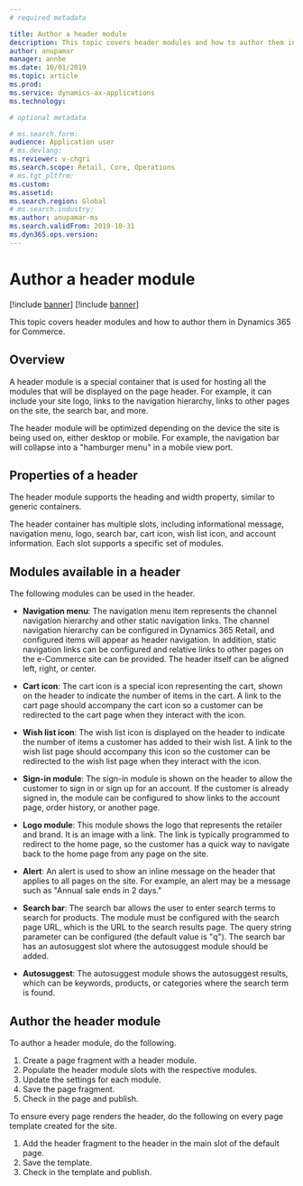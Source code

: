 ```yaml
---
# required metadata

title: Author a header module
description: This topic covers header modules and how to author them in Dynamics 365 for Commerce.
author: anupamar
manager: annbe
ms.date: 10/01/2019
ms.topic: article
ms.prod: 
ms.service: dynamics-ax-applications
ms.technology: 

# optional metadata

# ms.search.form: 
audience: Application user
# ms.devlang: 
ms.reviewer: v-chgri
ms.search.scope: Retail, Core, Operations
# ms.tgt_pltfrm: 
ms.custom: 
ms.assetid: 
ms.search.region: Global
# ms.search.industry: 
ms.author: anupamar-ms
ms.search.validFrom: 2019-10-31
ms.dyn365.ops.version: 
---
```


# Author a header module

[!include [banner](../../includes/preview-banner.md)]
[!include [banner](../../includes/banner.md)]

This topic covers header modules and how to author them in Dynamics 365 for Commerce.

## Overview

A header module is a special container that is used for hosting all the modules that will be displayed on the page header. For example, it can include your site logo, links to the navigation hierarchy, links to other pages on the site, the search bar, and more. 

The header module will be optimized depending on the device the site is being used on, either desktop or mobile. For example, the navigation bar will collapse into a "hamburger menu" in a mobile view port.

## Properties of a header

The header module supports the heading and width property, similar to generic containers. 

The header container has multiple slots, including informational message, navigation menu, logo, search bar, cart icon, wish list icon, and account information. Each slot supports a specific set of modules.

## Modules available in a header

The following modules can be used in the header.

- **Navigation menu**: The navigation menu item represents the channel navigation hierarchy and other static navigation links. The channel navigation hierarchy can be configured in Dynamics 365 Retail, and configured items will appear as header navigation. In addition, static navigation links can be configured and relative links to other pages on the e-Commerce site can be provided. The header itself can be aligned left, right, or center. 

- **Cart icon**: The cart icon is a special icon representing the cart, shown on the header to indicate the number of items in the cart. A link to the cart page should accompany the cart icon so a customer can be redirected to the cart page when they interact with the icon.

- **Wish list icon**: The wish list icon is displayed on the header to indicate the number of items a customer has added to their wish list. A link to the wish list page should accompany this icon so the customer can be redirected to the wish list page when they interact with the icon.

- **Sign-in module**: The sign-in module is shown on the header to allow the customer to sign in or sign up for an account. If the customer is already signed in, the module can be configured to show links to the account page, order history, or another page.

- **Logo module**: This module shows the logo that represents the retailer and brand. It is an image with a link. The link is typically programmed to redirect to the home page, so the customer has a quick way to navigate back to the home page from any page on the site.

- **Alert**: An alert is used to show an inline message on the header that applies to all pages on the site. For example, an alert may be a message such as "Annual sale ends in 2 days." 

- **Search bar**: The search bar allows the user to enter search terms to search for products. The module must be configured with the search page URL, which is the URL to the search results page. The query string parameter can be configured (the default value is "q"). The search bar has an autosuggest slot where the autosuggest module should be added. 

- **Autosuggest**: The autosuggest module shows the autosuggest results, which can be keywords, products, or categories where the search term is found.

## Author the header module

To author a header module, do the following.

1. Create a page fragment with a header module.
1. Populate the header module slots with the respective modules.
1. Update the settings for each module.
1. Save the page fragment. 
1. Check in the page and publish.

To ensure every page renders the header, do the following on every page template created for the site. 

1. Add the header fragment to the header in the main slot of the default page.
1. Save the template. 
3. Check in the template and publish.


